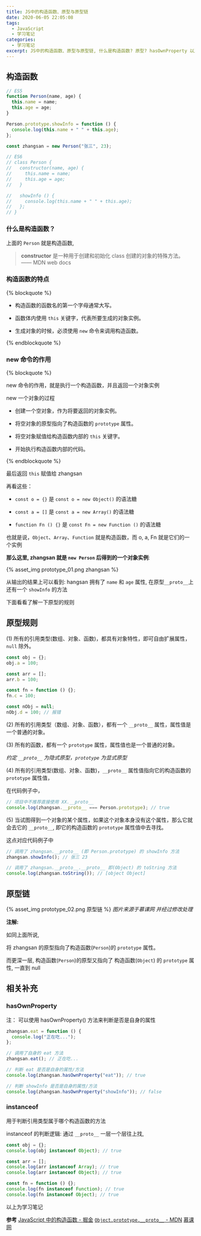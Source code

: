 ```yaml
---
title: JS中的构造函数、原型与原型链
date: 2020-06-05 22:05:08
tags:
  - JavaScript
  - 学习笔记
categories:
  - 学习笔记
excerpt: JS中的构造函数、原型与原型链, 什么是构造函数? 原型? hasOwnProperty 以及 instanceof 的用法
---
```


## 构造函数

```js
// ES5
function Person(name, age) {
  this.name = name;
  this.age = age;
}

Person.prototype.showInfo = function () {
  console.log(this.name + " " + this.age);
};

const zhangsan = new Person("张三", 23);

// ES6
// class Person {
//   constructor(name, age) {
//     this.name = name;
//     this.age = age;
//   }

//   showInfo () {
//     console.log(this.name + " " + this.age);
//   };
// }
```

### 什么是构造函数？

上面的 `Person` 就是构造函数,

> **constructor** 是一种用于创建和初始化 class 创建的对象的特殊方法。
> —— MDN web docs

### 构造函数的特点

{% blockquote %}

- 构造函数的函数名的第一个字母通常大写。

- 函数体内使用 `this` 关键字，代表所要生成的对象实例。

- 生成对象的时候，必须使用 `new` 命令来调用构造函数。

{% endblockquote %}

### new 命令的作用

{% blockquote %}

new 命令的作用，就是执行一个构造函数，并且返回一个对象实例

new 一个对象的过程

- 创建一个空对象，作为将要返回的对象实例。

- 将空对象的原型指向了构造函数的 `prototype` 属性。

- 将空对象赋值给构造函数内部的 `this` 关键字。

- 开始执行构造函数内部的代码。

{% endblockquote %}

最后返回 `this` 赋值给 zhangsan

再看这些：

- `const o = {}` 是 `const o = new Object()` 的语法糖

- `const a = []` 是 `const a = new Array()` 的语法糖

- `function Fn () {}` 是 `const Fn = new Function ()` 的语法糖

也就是说，`Object`、`Array`、`Function` 就是构造函数，而 o, a, Fn 就是它们的一个实例

**那么这里, zhangsan 就是 `new Person` 后得到的一个对象实例**:

{% asset_img prototype_01.png zhangsan %}

从输出的结果上可以看到:
hangsan 拥有了 `name` 和 `age` 属性, 在原型`__proto__`上还有一个 `showInfo` 的方法

下面看看了解一下原型的规则

## 原型规则

(1) 所有的引用类型(数组、对象、函数)，都具有对象特性，即可自由扩展属性，`null` 除外。

```js
const obj = {};
obj.a = 100;

const arr = [];
arr.b = 100;

const fn = function () {};
fn.c = 100;

const nObj = null;
nObj.d = 100; // 报错
```

(2) 所有的引用类型（数组、对象、函数），都有一个 `__proto__` 属性，属性值是一个普通的对象。

(3) 所有的函数，都有一个 `prototype` 属性，属性值也是一个普通的对象。

_约定 `__proto__` 为隐式原型，`prototype` 为显式原型_

(4) 所有的引用类型(数组、对象、函数)，`__proto__` 属性值指向它的构造函数的 `prototype` 属性值，

在代码例子中，

```js
// 项目中不推荐直接使用 XX.__proto__
console.log(zhangsan.__proto__ === Person.prototype); // true
```

(5) 当试图得到一个对象的某个属性，如果这个对象本身没有这个属性，那么它就会去它的 `__proto__`, 即它的构造函数的 `prototype` 属性值中去寻找。

这点对应代码例子中

```js
// 调用了 zhangsan.__proto__ (即 Person.prototype) 的 showInfo 方法
zhangsan.showInfo(); // 张三 23

// 调用了 zhangsan.__proto__.__proto__ 即(Object) 的 toString 方法
console.log(zhangsan.toString()); // [object Object]
```

## 原型链

{% asset_img prototype_02.png 原型链 %}
_图片来源于慕课网 并经过修改处理_

**注解:**

如同上面所说,

将 zhangsan 的原型指向了构造函数(`Person`)的 `prototype` 属性。

而更深一层, 构造函数(`Person`)的原型又指向了 构造函数(`Object`) 的 `prototype` 属性, 一直到 null

## 相关补充

### hasOwnProperty

注： 可以使用 hasOwnProperty() 方法来判断是否是自身的属性

```js
zhangsan.eat = function () {
  console.log("正在吃...");
};

// 调用了自身的 eat 方法
zhangsan.eat(); // 正在吃...

// 判断 eat 是否是自身的属性/方法
console.log(zhangsan.hasOwnProperty("eat")); // true

// 判断 showInfo 是否是自身的属性/方法
console.log(zhangsan.hasOwnProperty("showInfo")); // false
```

### instanceof

用于判断引用类型属于哪个构造函数的方法

instanceof 的判断逻辑: 通过 `__proto__` 一层一个层往上找,

```js
const obj = {};
console.log(obj instanceof Object); // true

const arr = [];
console.log(arr instanceof Array); // true
console.log(arr instanceof Object); // true

const fn = function () {};
console.log(fn instanceof Function); // true
console.log(fn instanceof Object); // true
```

以上为学习笔记

**参考**
[JavaScript 中的构造函数 - 掘金](https://juejin.im/entry/584a1c98ac502e006c5d63b8)
[`Object.prototype.__proto__` - MDN](https://developer.mozilla.org/zh-CN/docs/Web/JavaScript/Reference/Global_Objects/Object/proto)
[慕课网](https://coding.imooc.com/class/115.html)
